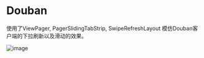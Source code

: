 Douban
========
使用了ViewPager, PagerSlidingTabStrip, SwipeRefreshLayout
模仿Douban客户端的下拉刷新以及滑动的效果。

![image](https://raw.github.com/Kay-Wu/Douban/master/demo.gif)
